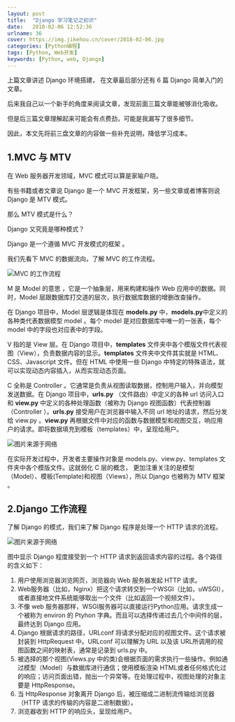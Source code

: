 ```yaml
---
layout: post
title:  "Django 学习笔记之初识"
date:   2018-02-06 12:52:36
urlname: 36
cover: https://img.jikehou.cn/cover/2018-02-06.jpg
categories: [Python编程]
tags: [Python, Web开发]
keywords: [Python, web, Django]
---
```

上篇文章讲述 Django 环境搭建， 在文章最后部分还有 6 篇 Django 简单入门的文章。

后来我自己以一个新手的角度来阅读文章，发现前面三篇文章能被够消化吸收。

但是后三篇文章理解起来可能会有点费劲，可能是我漏写了很多细节。

因此，本文先将前三盘文章的内容做一些补充说明，降低学习成本。
<!-- more -->
## 1.MVC 与 MTV
在 Web 服务器开发领域，MVC 模式可以算是家喻户晓。

有些书籍或者文章说 Django 是一个 MVC 开发框架，另一些文章或者博客则说 Django 是 MTV 模式。

那么 MTV 模式是什么？

Django 又究竟是哪种模式？

Django 是一个遵循 MVC 开发模式的框架 。

我们先看下 MVC 的数据流向，了解 MVC 的工作流程。

![MVC 的工作流程](https://img.jikehou.cn/img/20180206_1.png)

M 是 Model 的意思 ，它是一个抽象层，用来构建和操作 Web 应用中的数据。同时，Model 层跟数据库打交道的层次，执行数据库数据的增删改查操作。

在 Django 项目中，Model 层逻辑是体现在 **models.py** 中，**models.py**中定义的各种类代表数据模型 model 。每个 model 是对应数据库中唯一的一张表，每个 model 中的字段也对应表中的字段。

V 指的是 View  层。在 Django 项目中，**templates** 文件夹中各个模版文件代表视图（View），负责数据内容的显示。**templates** 文件夹中文件其实就是 HTML、CSS、Javascript 文件。但在 HTML 中使用一些 Django 中特定的特殊语法，就可以实现动态内容插入，从而实现动态页面。

C 全称是 Controller 。它通常是负责从视图读取数据，控制用户输入，并向模型发送数据。在 Django 项目中，**urls.py** （文件路由）中定义的各种 url 访问入口 和 **view.py** 中定义的各种处理函数（被称为 Django 视图函数）代表控制器（Controller ）。**urls.py** 接受用户在浏览器中输入不同 url 地址的请求，然后分发给 view.py 。**view.py** 再根据文件中对应的函数与数据模型和视图交互，响应用户的请求。即将数据填充到模板（templates）中，呈现给用户。

![图片来源于网络](https://img.jikehou.cn/img/20180206_2.png)

在实际开发过程中，开发者主要操作对象是 models.py、view.py、templates 文件夹中各个模版文件。这就弱化 C 层的概念， 更加注重关注的是模型（Model）、模板(Template)和视图（Views），所以 Django 也被称为 MTV 框架 。

## 2.Django 工作流程
了解 Django 的模式，我们来了解 Django 程序是处理一个 HTTP 请求的流程。

![图片来源于网络](https://img.jikehou.cn/img/20180206_3.png)

图中显示 Django 程度接受到一个 HTTP 请求到返回请求内容的过程。各个路径的含义如下：
1. 用户使用浏览器浏览网页，浏览器向 Web 服务器发起 HTTP 请求。
2. Web服务器（比如，Nginx）把这个请求转交到一个WSGI（比如，uWSGI），或者直接地文件系统能够取出一个文件（比如返回一个视频文件）。
3. 不像 web 服务器那样，WSGI服务器可以直接运行Python应用。请求生成一个被称为 environ 的 Ptyhon 字典。而且可以选择传递过去几个中间件的层，最终达到 Django 应用。
4. Django 根据请求的路径，URLconf 将请求分配对应的视图文件。这个请求被封装到 HttpRequest 中。URLconf 可以理解为 URL 以及该 URL所调用的视图函数之间的映射表，通常是记录到 urls.py 中。
5. 被选择的那个视图(Views.py 中的类)会根据页面的需求执行一些操作。例如通过模型（Model）与数据库进行通信；使用模板渲染 HTML或者任何格式化过的响应；访问页面出错，抛出一个异常等。在处理过程中，视图处理的对象主要是 HttpResponse。
6. 当 HttpResponse 对象离开 Django 后，被压缩成二进制流传输给浏览器（HTTP 请求的传输的内容是二进制数据）。
7. 浏览器收到 HTTP 的响应头，呈现给用户。

